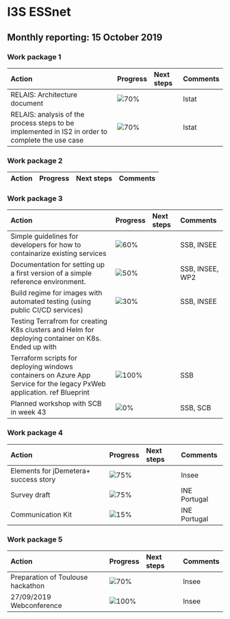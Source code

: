 
# I3S ESSnet

## Monthly reporting: 15 October 2019

### Work package 1

| Action  | Progress | Next steps | Comments |
|:--|:--|:--|:--|
| RELAIS: Architecture document | ![70%](http://progressed.io/bar/70) |  | Istat |
| RELAIS: analysis of the process steps to be implemented in IS2 in order to complete the use case | ![70%](http://progressed.io/bar/70) |  | Istat |


### Work package 2

| Action  | Progress | Next steps | Comments |
|:--|:--|:--|:--|

### Work package 3
| Action  | Progress | Next steps | Comments |
|:--|:--|:--|:--|
|Simple guidelines for developers for how to containarize existing services|![60%](https://progressed.io/bar/60)||SSB, INSEE|
|Documentation for setting up a first version of a simple reference environment. |![50%](https://progressed.io/bar/50)||SSB, INSEE, WP2|
|Build regime for images with automated testing (using public CI/CD services)|![30%](http://progressed.io/bar/30)||SSB, INSEE|
|Testing Terrafrom for creating K8s clusters and Helm for deploying container on K8s. Ended up with
Terraform scripts for deploying windows containers on Azure App Service for the legacy PxWeb application. ref Blueprint|![100%](https://progressed.io/bar/100)||SSB|
|Planned workshop with SCB in week 43|![0%](https://progressed.io/bar/0)||SSB, SCB|



### Work package 4


| Action  | Progress | Next steps | Comments |
|:--|:--|:--|:--|
| Elements for jDemetera+ success story | ![75%](http://progressed.io/bar/50) |  | Insee |
| Survey draft | ![75%](http://progressed.io/bar/50) |  | INE Portugal |
| Communication Kit | ![15%](http://progressed.io/bar/50) |  | INE Portugal |

### Work package 5

| Action  | Progress | Next steps | Comments |
|:--|:--|:--|:--|
| Preparation of Toulouse hackathon | ![70%](http://progressed.io/bar/100) |  | Insee |
| 27/09/2019 Webconference | ![100%](http://progressed.io/bar/100) |  | Insee |
